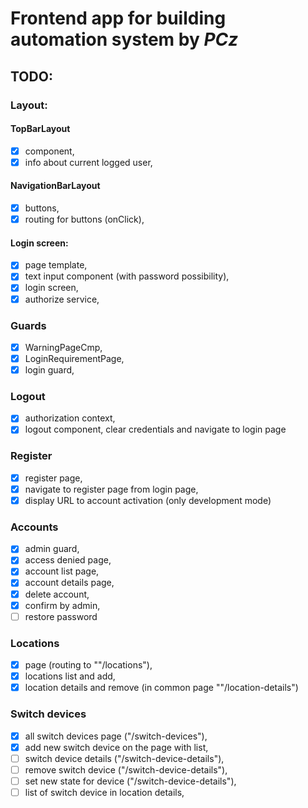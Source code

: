 # Frontend app for building automation system by <i> PCz  </i>

## TODO:

### Layout:

#### TopBarLayout

- [x] component,
- [x] info about current logged user,

#### NavigationBarLayout

- [x] buttons,
- [x] routing for buttons (onClick),

#### Login screen:

- [x] page template,
- [x] text input component (with password possibility),
- [x] login screen,
- [x] authorize service,

### Guards

- [x] WarningPageCmp,
- [x] LoginRequirementPage,
- [x] login guard,

### Logout

- [x] authorization context,
- [x] logout component, clear credentials and navigate to login page

### Register

- [x] register page,
- [x] navigate to register page from login page,
- [x] display URL to account activation (only development mode)

### Accounts

- [x] admin guard,
- [x] access denied page,
- [x] account list page,
- [x] account details page,
- [x] delete account,
- [x] confirm by admin,
- [ ] restore password

### Locations

- [x] page (routing to ""/locations"),
- [x] locations list and add,
- [x] location details and remove (in common page ""/location-details")

### Switch devices
- [x] all switch devices page ("/switch-devices"),
- [x] add new switch device on the page with list,
- [ ] switch device details ("/switch-device-details"),
- [ ] remove switch device ("/switch-device-details"),
- [ ] set new state for device ("/switch-device-details"),
- [ ] list of switch device in location details,